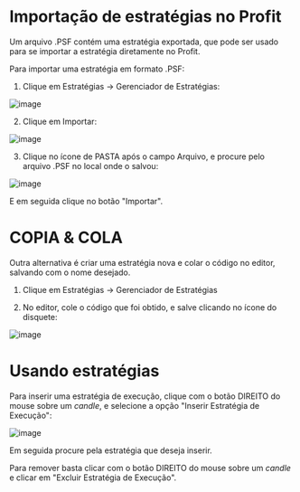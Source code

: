 # Importação de estratégias no Profit

Um arquivo .PSF contém uma estratégia exportada, que pode ser usado para se importar a estratégia diretamente no Profit.

Para importar uma estratégia em formato .PSF:

1. Clique em Estratégias -> Gerenciador de Estratégias:

![image](https://user-images.githubusercontent.com/6900313/114624995-f9c6b780-9c87-11eb-9e13-749bf0c48cad.png)

2. Clique em Importar:

![image](https://user-images.githubusercontent.com/6900313/114625232-4f9b5f80-9c88-11eb-9e40-13b46361c784.png)

3. Clique no ícone de PASTA após o campo Arquivo, e procure pelo arquivo .PSF no local onde o salvou:

![image](https://user-images.githubusercontent.com/6900313/114625734-157e8d80-9c89-11eb-8f64-a9f5d9b914f3.png)

E em seguida clique no botão "Importar".

# COPIA & COLA

Outra alternativa é criar uma estratégia nova e colar o código no editor, salvando com o nome desejado.

1. Clique em Estratégias -> Gerenciador de Estratégias

2. No editor, cole o código que foi obtido, e salve clicando no ícone do disquete:

![image](https://user-images.githubusercontent.com/6900313/114627355-81fa8c00-9c8b-11eb-9e41-0b45683c5cd1.png)

# Usando estratégias

Para inserir uma estratégia de execução, clique com o botão DIREITO do mouse sobre um *candle*, e selecione a opção "Inserir Estratégia de Execução":

![image](https://user-images.githubusercontent.com/6900313/114627707-12d16780-9c8c-11eb-9782-f627d0fe076b.png)

Em seguida procure pela estratégia que deseja inserir.

Para remover basta clicar com o botão DIREITO do mouse sobre um *candle* e clicar em "Excluir Estratégia de Execução".
